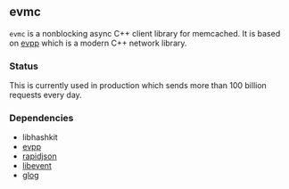 evmc
---

`evmc` is a nonblocking async C++ client library for memcached. It is based on [evpp](https://github.com/Qihoo360/evpp) which is a modern C++ network library.

### Status

This is currently used in production which sends more than 100 billion requests every day.

### Dependencies

- libhashkit
- [evpp](https://github.com/nsqio/nsq)
- [rapidjson](https://github.com/nsqio/nsq)
- [libevent](https://github.com/libevent/libevent)
- [glog](https://github.com/google/glog)
